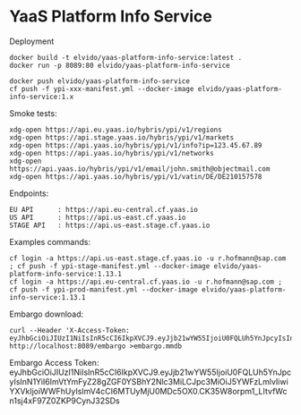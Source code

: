 # YaaS Platform Info Service

Deployment
~~~~
docker build -t elvido/yaas-platform-info-service:latest .
docker run -p 8089:80 elvido/yaas-platform-info-service

docker push elvido/yaas-platform-info-service
cf push -f ypi-xxx-manifest.yml --docker-image elvido/yaas-platform-info-service:1.x
~~~~

Smoke tests:
~~~~
xdg-open https://api.eu.yaas.io/hybris/ypi/v1/regions
xdg-open https://api.stage.yaas.io/hybris/ypi/v1/markets
xdg-open https://api.yaas.io/hybris/ypi/v1/info?ip=123.45.67.89
xdg-open https://api.yaas.io/hybris/ypi/v1/networks
xdg-open https://api.yaas.io/hybris/ypi/v1/email/john.smith@objectmail.com
xdg-open https://api.yaas.io/hybris/ypi/v1/vatin/DE/DE210157578
~~~~

Endpoints:
~~~~
EU API      : https://api.eu-central.cf.yaas.io
US API      : https://api.us-east.cf.yaas.io
STAGE API   : https://api.us-east.stage.cf.yaas.io
~~~~

Examples commands:
~~~~
cf login -a https://api.us-east.stage.cf.yaas.io -u r.hofmann@sap.com ; cf push -f ypi-stage-manifest.yml --docker-image elvido/yaas-platform-info-service:1.13.1
cf login -a https://api.eu-central.cf.yaas.io -u r.hofmann@sap.com ; cf push -f ypi-prod-manifest.yml --docker-image elvido/yaas-platform-info-service:1.13.1
~~~~

Embargo download:
~~~~
curl --Header 'X-Access-Token: eyJhbGciOiJIUzI1NiIsInR5cCI6IkpXVCJ9.eyJjb21wYW55IjoiU0FQLUh5YnJpcyIsInN1YiI6ImVtYmFyZ28gZGF0YSBhY2Nlc3MiLCJpc3MiOiJ5YWFzLmlvIiwiYXVkIjoiWWFhUyIsImV4cCI6MTUyMjU0MDc5OX0.CK35W8orpm1_LItvfWcn1sj4xF97Z0ZKP9CynJ32SDs' http://localhost:8089/embargo >embargo.mmdb
~~~~

Embargo Access Token: eyJhbGciOiJIUzI1NiIsInR5cCI6IkpXVCJ9.eyJjb21wYW55IjoiU0FQLUh5YnJpcyIsInN1YiI6ImVtYmFyZ28gZGF0YSBhY2Nlc3MiLCJpc3MiOiJ5YWFzLmlvIiwiYXVkIjoiWWFhUyIsImV4cCI6MTUyMjU0MDc5OX0.CK35W8orpm1_LItvfWcn1sj4xF97Z0ZKP9CynJ32SDs
